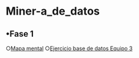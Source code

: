 # Miner-a_de_datos

## •Fase 1
○[Mapa mental](https://github.com/NancyRdz/Miner-a_de_datos/blob/main/MapaMental_1_1845816.pdf)
○[Ejercicio base de datos Equipo 3](https://github.com/claudiogaytan28/MineriaDeDatos/blob/main/EjercicioBD_Equipo3.pdf)
